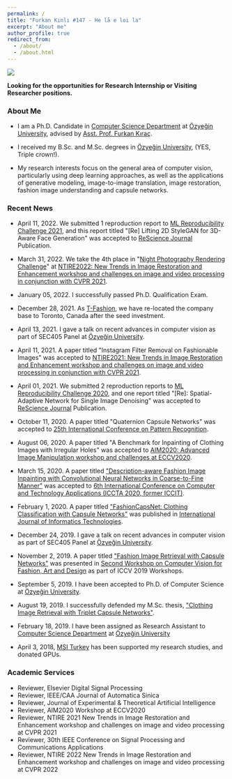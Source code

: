 ```yaml
---
permalink: /
title: "Furkan Kınlı #147 - He lå e loi la"
excerpt: "About me"
author_profile: true
redirect_from: 
  - /about/
  - /about.html
---
```

![][me]

**Looking for the opportunities for Research Internship or Visiting Researcher positions.**

### About Me

*   I am a Ph.D. Candidate in [Computer Science Department][ozu-cs] at [Özyeğin University][ozu],
advised by [Asst. Prof. Furkan Kıraç][fkirac].

*   I received my B.Sc. and M.Sc. degrees in [Özyeğin University][ozu], (YES, Triple crown!).

*   My research interests focus on the general area of computer vision, particularly using deep learning approaches, as well as the
applications of generative modeling, image-to-image translation, image restoration, fashion image understanding and capsule networks.


### Recent News

* April 11, 2022. We submitted 1 reproduction report to [ML Reproducibility Challenge 2021][reprod2021], and this report titled 
"[Re] Lifting 2D StyleGAN for 3D-Aware Face Generation" was accepted to [ReScience Journal][rescience] Publication.

* March 31, 2022. We take the 4th place in "[Night Photography Rendering Challenge][nightimaging]" at [NTIRE2022: New Trends in Image Restoration and Enhancement workshop
and challenges on image and video processing
in conjunction with CVPR 2021][ntire2022].

* January 05, 2022. I successfully passed Ph.D. Qualification Exam.

* December 28, 2021. As [T-Fashion][tfashion], we have re-located the company base to Toronto, Canada after the seed investment.

* April 13, 2021. I gave a talk on recent advances in computer vision as part of SEC405 Panel at [Özyeğin University][ozu].
    
* April 11, 2021. A paper titled "Instagram Filter Removal on Fashionable Images" was accepted to 
[NTIRE2021: New Trends in Image Restoration and Enhancement workshop
and challenges on image and video processing
in conjunction with CVPR 2021][ntire2021].
    
* April 01, 2021. We submitted 2 reproduction reports to [ML Reproducibility Challenge 2020][reprod2020], and one report titled 
    "[Re]: Spatial-Adaptive Network for Single Image Denoising" was accepted to [ReScience Journal][rescience] Publication.

* October 11, 2020. A paper titled "Quaternion Capsule Networks" was accepted to [25th International Conference on Pattern Recognition][icpr2020].

* August 06, 2020. A paper titled "A Benchmark for Inpainting of Clothing Images with Irregular Holes" was accepted to 
[AIM2020: Advanced Image Manipulation workshop and challenges at ECCV2020][aim2020].

* March 15, 2020. A paper titled ["Description-aware Fashion Image Inpainting with Convolutional Neural Networks in Coarse-to-Fine Manner"][dafii]
was accepted to [6th International Conference on Computer and Technology Applications (ICCTA 2020, former ICCIT)][iccta].

* February 1, 2020. A paper titled ["FashionCapsNet: Clothing Classification with Capsule Networks"][fashioncapsnet]
was published in [International Journal of Informatics Technologies][ijit].

* December 24, 2019. I gave a talk on recent advances in computer vision as part of SEC405 Panel at [Özyeğin University][ozu].

* November 2, 2019. A paper titled ["Fashion Image Retrieval with Capsule Networks"][fircn] was presented in [Second Workshop on 
Computer Vision for Fashion, Art and Design][iccv-workshop] as part of ICCV 2019 Workshops.

* September 5, 2019. I have been accepted to Ph.D. of Computer Science at [Özyeğin University][ozu].

* August 19, 2019. I successfully defended my M.Sc. thesis, ["Clothing Image Retrieval with Triplet Capsule Networks"][msc-thesis].

* February 18, 2019. I have been assigned as Research Assistant to [Computer Science Department][ozu-cs] at [Özyeğin University][ozu]

* April 3, 2018, [MSI Turkey][msi] has been supported my research studies, and donated GPUs.
### Academic Services

* Reviewer, Elsevier Digital Signal Processing
* Reviewer, IEEE/CAA Journal of Automatica Sinica
* Reviewer, Journal of Experimental & Theoretical Artificial Intelligence
* Reviewer, AIM2020 Workshop at ECCV2020
* Reviewer, NTIRE 2021 New Trends in Image Restoration and Enhancement workshop
and challenges on image and video processing at CVPR 2021
* Reviewer, 30th IEEE Conference on Signal Processing and Communications Applications
* Reviewer, NTIRE 2022 New Trends in Image Restoration and Enhancement workshop
and challenges on image and video processing at CVPR 2022


[me]: images/logo.jpg
[ozu-cs]: https://www.ozyegin.edu.tr/en/computer-science-department
[ozu]: https://www.ozyegin.edu.tr/en/
[fkirac]: https://scholar.google.com/citations?user=kdJBxv8AAAAJ
[iccta]: http://www.iccit.org
[dafii]: https://dl.acm.org/doi/abs/10.1145/3397125.3397155
[ijit]: https://dergipark.org.tr/en/pub/gazibtd
[fashioncapsnet]: https://dergipark.org.tr/en/download/article-file/952493
[iccv-workshop]: https://sites.google.com/view/cvcreative/home
[aim2020]: https://data.vision.ee.ethz.ch/cvl/aim20/
[ntire2021]: https://data.vision.ee.ethz.ch/cvl/ntire21/
[ntire2022]: https://data.vision.ee.ethz.ch/cvl/ntire22/
[icpr2020]: http://www.icpr2020.it/
[rescience]: http://rescience.org/x
[fircn]: http://openaccess.thecvf.com/content_ICCVW_2019/papers/CVFAD/Kinli_Fashion_Image_Retrieval_with_Capsule_Networks_ICCVW_2019_paper.pdf
[msc-thesis]: files/msc-thesis.pdf
[msi]: https://tr.msi.com/index.php
[tfashion]: https://tfashion.ai
[reprod2020]: https://paperswithcode.com/rc2020
[reprod2021]: https://openreview.net/group?id=ML_Reproducibility_Challenge/2021/Fall
[nightimaging]: https://nightimaging.org/
